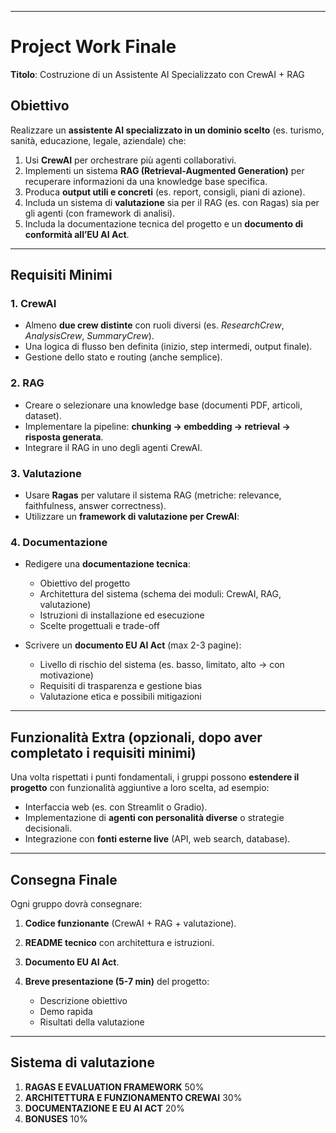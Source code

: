 
---

# Project Work Finale 

**Titolo**: Costruzione di un Assistente AI Specializzato con CrewAI + RAG

## Obiettivo

Realizzare un **assistente AI specializzato in un dominio scelto** (es. turismo, sanità, educazione, legale, aziendale) che:

1. Usi **CrewAI** per orchestrare più agenti collaborativi.
2. Implementi un sistema **RAG (Retrieval-Augmented Generation)** per recuperare informazioni da una knowledge base specifica.
3. Produca **output utili e concreti** (es. report, consigli, piani di azione).
4. Includa un sistema di **valutazione** sia per il RAG (es. con Ragas) sia per gli agenti (con framework di analisi).
5. Includa la documentazione tecnica del progetto e un **documento di conformità all’EU AI Act**.

---

## Requisiti Minimi

### 1. CrewAI

* Almeno **due crew distinte** con ruoli diversi (es. *ResearchCrew*, *AnalysisCrew*, *SummaryCrew*).
* Una logica di flusso ben definita (inizio, step intermedi, output finale).
* Gestione dello stato e routing (anche semplice).

### 2. RAG

* Creare o selezionare una knowledge base (documenti PDF, articoli, dataset).
* Implementare la pipeline: **chunking → embedding → retrieval → risposta generata**.
* Integrare il RAG in uno degli agenti CrewAI.

### 3. Valutazione

* Usare **Ragas** per valutare il sistema RAG (metriche: relevance, faithfulness, answer correctness).
* Utilizzare un **framework di valutazione per CrewAI**:


### 4. Documentazione

* Redigere una **documentazione tecnica**:

  * Obiettivo del progetto
  * Architettura del sistema (schema dei moduli: CrewAI, RAG, valutazione)
  * Istruzioni di installazione ed esecuzione
  * Scelte progettuali e trade-off

* Scrivere un **documento EU AI Act** (max 2-3 pagine):

  * Livello di rischio del sistema (es. basso, limitato, alto → con motivazione)
  * Requisiti di trasparenza e gestione bias
  * Valutazione etica e possibili mitigazioni

---

## Funzionalità Extra (opzionali, dopo aver completato i requisiti minimi)

Una volta rispettati i punti fondamentali, i gruppi possono **estendere il progetto** con funzionalità aggiuntive a loro scelta, ad esempio:

* Interfaccia web (es. con Streamlit o Gradio).
* Implementazione di **agenti con personalità diverse** o strategie decisionali.
* Integrazione con **fonti esterne live** (API, web search, database).

---

## Consegna Finale

Ogni gruppo dovrà consegnare:

1. **Codice funzionante** (CrewAI + RAG + valutazione).
2. **README tecnico** con architettura e istruzioni.
3. **Documento EU AI Act**.
4. **Breve presentazione (5-7 min)** del progetto:

   * Descrizione obiettivo
   * Demo rapida
   * Risultati della valutazione

---

## Sistema di valutazione
1. **RAGAS E EVALUATION FRAMEWORK** 50%
2. **ARCHITETTURA E FUNZIONAMENTO CREWAI** 30%
3. **DOCUMENTAZIONE E EU AI ACT** 20%
4. **BONUSES** 10%

